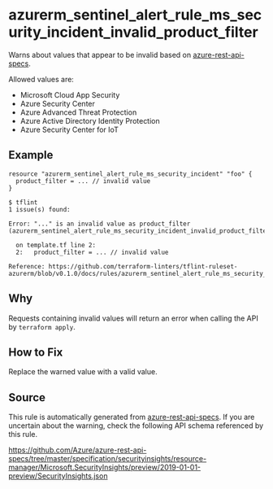 <!--- This file generated by `tools/apispec-rule-gen/main.go`. DO NOT EDIT --->

# azurerm_sentinel_alert_rule_ms_security_incident_invalid_product_filter

Warns about values that appear to be invalid based on [azure-rest-api-specs](https://github.com/Azure/azure-rest-api-specs).

Allowed values are:
- Microsoft Cloud App Security
- Azure Security Center
- Azure Advanced Threat Protection
- Azure Active Directory Identity Protection
- Azure Security Center for IoT

## Example

```hcl
resource "azurerm_sentinel_alert_rule_ms_security_incident" "foo" {
  product_filter = ... // invalid value
}
```

```
$ tflint
1 issue(s) found:

Error: "..." is an invalid value as product_filter (azurerm_sentinel_alert_rule_ms_security_incident_invalid_product_filter)

  on template.tf line 2:
  2:   product_filter = ... // invalid value

Reference: https://github.com/terraform-linters/tflint-ruleset-azurerm/blob/v0.1.0/docs/rules/azurerm_sentinel_alert_rule_ms_security_incident_invalid_product_filter.md

```

## Why

Requests containing invalid values will return an error when calling the API by `terraform apply`.

## How to Fix

Replace the warned value with a valid value.

## Source

This rule is automatically generated from [azure-rest-api-specs](https://github.com/Azure/azure-rest-api-specs). If you are uncertain about the warning, check the following API schema referenced by this rule.

https://github.com/Azure/azure-rest-api-specs/tree/master/specification/securityinsights/resource-manager/Microsoft.SecurityInsights/preview/2019-01-01-preview/SecurityInsights.json
